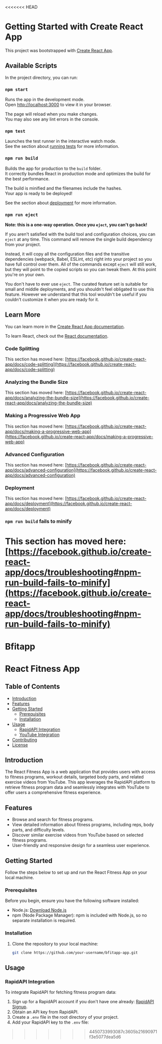 <<<<<<< HEAD
# Getting Started with Create React App

This project was bootstrapped with [Create React App](https://github.com/facebook/create-react-app).

## Available Scripts

In the project directory, you can run:

### `npm start`

Runs the app in the development mode.\
Open [http://localhost:3000](http://localhost:3000) to view it in your browser.

The page will reload when you make changes.\
You may also see any lint errors in the console.

### `npm test`

Launches the test runner in the interactive watch mode.\
See the section about [running tests](https://facebook.github.io/create-react-app/docs/running-tests) for more information.

### `npm run build`

Builds the app for production to the `build` folder.\
It correctly bundles React in production mode and optimizes the build for the best performance.

The build is minified and the filenames include the hashes.\
Your app is ready to be deployed!

See the section about [deployment](https://facebook.github.io/create-react-app/docs/deployment) for more information.

### `npm run eject`

**Note: this is a one-way operation. Once you `eject`, you can't go back!**

If you aren't satisfied with the build tool and configuration choices, you can `eject` at any time. This command will remove the single build dependency from your project.

Instead, it will copy all the configuration files and the transitive dependencies (webpack, Babel, ESLint, etc) right into your project so you have full control over them. All of the commands except `eject` will still work, but they will point to the copied scripts so you can tweak them. At this point you're on your own.

You don't have to ever use `eject`. The curated feature set is suitable for small and middle deployments, and you shouldn't feel obligated to use this feature. However we understand that this tool wouldn't be useful if you couldn't customize it when you are ready for it.

## Learn More

You can learn more in the [Create React App documentation](https://facebook.github.io/create-react-app/docs/getting-started).

To learn React, check out the [React documentation](https://reactjs.org/).

### Code Splitting

This section has moved here: [https://facebook.github.io/create-react-app/docs/code-splitting](https://facebook.github.io/create-react-app/docs/code-splitting)

### Analyzing the Bundle Size

This section has moved here: [https://facebook.github.io/create-react-app/docs/analyzing-the-bundle-size](https://facebook.github.io/create-react-app/docs/analyzing-the-bundle-size)

### Making a Progressive Web App

This section has moved here: [https://facebook.github.io/create-react-app/docs/making-a-progressive-web-app](https://facebook.github.io/create-react-app/docs/making-a-progressive-web-app)

### Advanced Configuration

This section has moved here: [https://facebook.github.io/create-react-app/docs/advanced-configuration](https://facebook.github.io/create-react-app/docs/advanced-configuration)

### Deployment

This section has moved here: [https://facebook.github.io/create-react-app/docs/deployment](https://facebook.github.io/create-react-app/docs/deployment)

### `npm run build` fails to minify

This section has moved here: [https://facebook.github.io/create-react-app/docs/troubleshooting#npm-run-build-fails-to-minify](https://facebook.github.io/create-react-app/docs/troubleshooting#npm-run-build-fails-to-minify)
=======
# Bfitapp

# React Fitness App

## Table of Contents
- [Introduction](#introduction)
- [Features](#features)
- [Getting Started](#getting-started)
  - [Prerequisites](#prerequisites)
  - [Installation](#installation)
- [Usage](#usage)
  - [RapidAPI Integration](#rapidapi-integration)
  - [YouTube Integration](#youtube-integration)
- [Contributing](#contributing)
- [License](#license)

## Introduction

The React Fitness App is a web application that provides users with access to fitness programs, workout details, targeted body parts, and related exercise videos from YouTube. This app leverages the RapidAPI platform to retrieve fitness program data and seamlessly integrates with YouTube to offer users a comprehensive fitness experience.

## Features

- Browse and search for fitness programs.
- View detailed information about fitness programs, including reps, body parts, and difficulty levels.
- Discover similar exercise videos from YouTube based on selected fitness programs.
- User-friendly and responsive design for a seamless user experience.

## Getting Started

Follow the steps below to set up and run the React Fitness App on your local machine.

### Prerequisites

Before you begin, ensure you have the following software installed:

- Node.js: [Download Node.js](https://nodejs.org/)
- npm (Node Package Manager): npm is included with Node.js, so no separate installation is required.

### Installation

1. Clone the repository to your local machine:

   ```bash
   git clone https://github.com/your-username/bfitapp-app.git

## Usage

### RapidAPI Integration

To integrate RapidAPI for fetching fitness program data:

1. Sign up for a RapidAPI account if you don't have one already: [RapidAPI Signup](https://rapidapi.com/signup).
2. Obtain an API key from RapidAPI.
3. Create a `.env` file in the root directory of your project.
4. Add your RapidAPI key to the `.env` file:
>>>>>>> 4450733993087c3605b21690971f3e5077dea5d6
